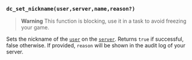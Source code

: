 ### `dc_set_nickname(user,server,name,reason?)`

> **Warning**
> This function is blocking, use it in a task to avoid freezing your game.

Sets the nickname of the [`user`](../../../values/user) on the [`server`](../../../values/server).
Returns `true` if successful, false otherwise.
If provided, `reason` will be shown in the audit log of your server.